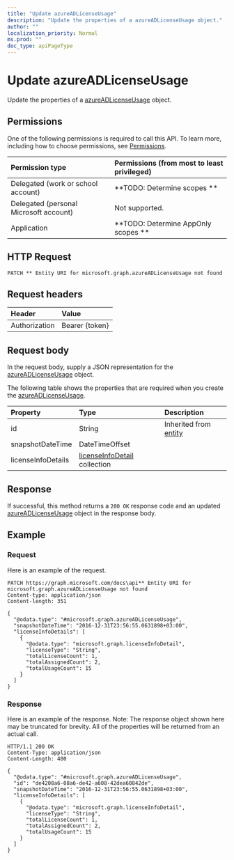 ```yaml
---
title: "Update azureADLicenseUsage"
description: "Update the properties of a azureADLicenseUsage object."
author: ""
localization_priority: Normal
ms.prod: ""
doc_type: apiPageType
---
```


# Update azureADLicenseUsage

Update the properties of a [azureADLicenseUsage](../resources/azureadlicenseusage.md) object.

## Permissions
One of the following permissions is required to call this API. To learn more, including how to choose permissions, see [Permissions](/concepts/permissions-reference.md).

|Permission type|Permissions (from most to least privileged)|
|:---|:---|
|Delegated (work or school account)|**TODO: Determine scopes **|
|Delegated (personal Microsoft account)|Not supported.|
|Application|**TODO: Determine AppOnly scopes **|

## HTTP Request
<!-- {
  "blockType": "ignored"
}
-->
``` http
PATCH ** Entity URI for microsoft.graph.azureADLicenseUsage not found
```

## Request headers
|Header|Value|
|:---|:---|
|Authorization|Bearer {token}|

## Request body
In the request body, supply a JSON representation for the [azureADLicenseUsage](../resources/azureADLicenseUsage.md) object.

The following table shows the properties that are required when you create the [azureADLicenseUsage](../resources/azureadlicenseusage.md).

|Property|Type|Description|
|:---|:---|:---|
|id|String| Inherited from [entity](../resources/entity.md)|
|snapshotDateTime|DateTimeOffset||
|licenseInfoDetails|[licenseInfoDetail](../resources/licenseInfoDetail.md) collection||



## Response
If successful, this method returns a `200 OK` response code and an updated [azureADLicenseUsage](../resources/azureadlicenseusage.md) object in the response body.

## Example

### Request
Here is an example of the request.
<!-- {
  "blockType": "request",
  "name": "update_azureadlicenseusage"
}
-->
``` http
PATCH https://graph.microsoft.com/docs\api** Entity URI for microsoft.graph.azureADLicenseUsage not found
Content-type: application/json
Content-length: 351

{
  "@odata.type": "#microsoft.graph.azureADLicenseUsage",
  "snapshotDateTime": "2016-12-31T23:56:55.0631898+03:00",
  "licenseInfoDetails": [
    {
      "@odata.type": "microsoft.graph.licenseInfoDetail",
      "licenseType": "String",
      "totalLicenseCount": 1,
      "totalAssignedCount": 2,
      "totalUsageCount": 15
    }
  ]
}
```

### Response
Here is an example of the response. Note: The response object shown here may be truncated for brevity. All of the properties will be returned from an actual call.
<!-- {
  "blockType": "response",
  "truncated": true
}
-->
``` http
HTTP/1.1 200 OK
Content-Type: application/json
Content-Length: 400

{
  "@odata.type": "#microsoft.graph.azureADLicenseUsage",
  "id": "de4208a6-08a6-de42-a608-42dea60842de",
  "snapshotDateTime": "2016-12-31T23:56:55.0631898+03:00",
  "licenseInfoDetails": [
    {
      "@odata.type": "microsoft.graph.licenseInfoDetail",
      "licenseType": "String",
      "totalLicenseCount": 1,
      "totalAssignedCount": 2,
      "totalUsageCount": 15
    }
  ]
}
```

